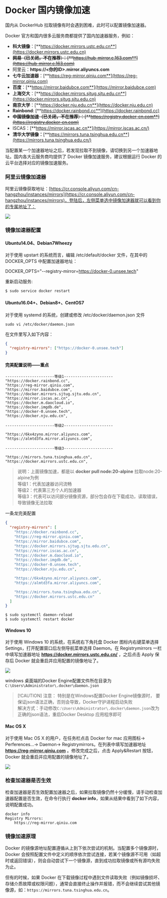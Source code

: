 # Docker 国内镜像加速

国内从 DockerHub 拉取镜像有时会遇到困难，此时可以配置镜像加速器。

Docker 官方和国内很多云服务商都提供了国内加速器服务，例如：

+ **科大镜像**：[**https://docker.mirrors.ustc.edu.cn**](https://docker.mirrors.ustc.edu.cn)
+ ~~**网易（已关闭，不在推荐**）：[**https://hub-mirror.c.163.com**](https://hub-mirror.c.163.com)~~
+ 阿里云：**https://<你的ID>.mirror.aliyuncs.com**
+ **七牛云加速器**：[**https://reg-mirror.qiniu.com**](https://reg-mirror.qiniu.com)
+ **百度**：[**https://mirror.baidubce.com**](https://mirror.baidubce.com)
+ **上海交大**：[**https://docker.mirrors.sjtug.sjtu.edu.cn**](https://docker.mirrors.sjtug.sjtu.edu.cn)
+ **南京大学**：[**https://docker.nju.edu.cn**](https://docker.nju.edu.cn)
+ **Rainbond**: [**https://docker.rainbond.cc**](https://docker.rainbond.cc)
+ ~~**中国镜像加速（已关闭，不在推荐**）：[**https://registry.docker-cn.com**](https://registry.docker-cn.com)~~
+ ISCAS：[**https://mirror.iscas.ac.cn**](https://mirror.iscas.ac.cn/)
+ **清华大学镜像：**[**https://mirrors.tuna.tsinghua.edu.cn**](https://mirrors.tuna.tsinghua.edu.cn/)

当配置某一个加速器地址之后，若发现拉取不到镜像，请切换到另一个加速器地址。国内各大云服务商均提供了 Docker 镜像加速服务，建议根据运行 Docker 的云平台选择对应的镜像加速服务。

### 阿里云镜像加速器
阿里云镜像获取地址：[https://cr.console.aliyun.com/cn-hangzhou/instances/mirrors](https://cr.console.aliyun.com/cn-hangzhou/instances/mirrors)，登陆后，左侧菜单选中镜像加速器就可以看到你的专属地址了：

![](../assets/install/mirror1.png)

### 镜像加速器配置


#### Ubuntu14.04、Debian7Wheezy

对于使用 upstart 的系统而言，编辑 /etc/default/docker 文件，在其中的 DOCKER_OPTS 中配置加速器地址：

DOCKER_OPTS="--registry-mirror=https://docker-0.unsee.tech"

重新启动服务:

```shell
$ sudo service docker restart
```

#### Ubuntu16.04+、Debian8+、CentOS7

对于使用 systemd 的系统，创建或修改 /etc/docker/daemon.json  文件 

```shell
sudo vi /etc/docker/daemon.json
```

在文件里写入如下内容：

```json
{
  "registry-mirrors": ["https://docker-0.unsee.tech"]
}
```

#### 完美配置说明——重点


```text
----------------------等级1----------------------
"https://docker.rainbond.cc",
"https://reg-mirror.qiniu.com",
"https://mirror.baidubce.com",
"https://docker.mirrors.sjtug.sjtu.edu.cn",
"https://mirror.iscas.ac.cn",
"https://docker.m.daocloud.io",
"https://docker.imgdb.de",
"https://docker-0.unsee.tech",
"https://docker.nju.edu.cn",

----------------------等级2----------------------

"https://6kx4zyno.mirror.aliyuncs.com",
"https://almtd3fa.mirror.aliyuncs.com",

----------------------等级3----------------------

"https://mirrors.tuna.tsinghua.edu.cn",
"https://docker.mirrors.ustc.edu.cn",

```

> 说明：上面镜像加速，都是以 **docker pull node:20-alpine** 拉取node:20-alpine为例  
> 等级1：代表加速器访问流畅  
> 等级2：代表第三方个人的加速器  
> 等级3：代表可以访问部分镜像资源，部分包会存在下载成功，读取错误，导致镜像无法拉取  

一条龙完美配置

```json
{
  "registry-mirrors": [
    "https://docker.rainbond.cc",
    "https://reg-mirror.qiniu.com",
    "https://mirror.baidubce.com",
    "https://docker.mirrors.sjtug.sjtu.edu.cn",
    "https://mirror.iscas.ac.cn",
    "https://docker.m.daocloud.io",
    "https://docker.imgdb.de",
    "https://docker-0.unsee.tech",
    "https://docker.nju.edu.cn",

    "https://6kx4zyno.mirror.aliyuncs.com",
    "https://almtd3fa.mirror.aliyuncs.com",

    "https://mirrors.tuna.tsinghua.edu.cn",
    "https://docker.mirrors.ustc.edu.cn"
  ]
}
```



```shell
$ sudo systemctl daemon-reload
$ sudo systemctl restart docker
```

#### Windows 10
对于使用 Windows 10 的系统，在系统右下角托盘 Docker 图标内右键菜单选择 Settings，打开配置窗口后左侧导航菜单选择 Daemon。在 Registrymirrors 一栏中填写加速器地址 **https://docker.mirrors.ustc.edu.cn/** ，之后点击 Apply 保存后 Docker 就会重启并应用配置的镜像地址了。

![](../assets/install/mirror2.png)

windows 桌面端的Docker Engine配置文件所在目录为 `C:\Users\Administrator\.docker\daemon.json`

> [!CAUTION] 注意：
> 特别是在Windows配置Docker Engine镜像源时， 要保证json语法正确，否则会导致，Docker守护进程启动失败  
> 解决方式：手动修改`C:\Users\Administrator\.docker\daemon.json`改为正确的json语法，重启Docker Desktop 应用程序即可



#### Mac OS X
对于使用 Mac OS X 的用户，在任务栏点击 Docker for mac 应用图标-> Perferences...-> Daemon-> Registrymirrors。在列表中填写加速器地址 **https://reg-mirror.qiniu.com** 。修改完成之后，点击 Apply&Restart 按钮，Docker 就会重启并应用配置的镜像地址了。

![](../assets/install/mirror3.png)

### 检查加速器是否生效
检查加速器是否生效配置加速器之后，如果拉取镜像仍然十分缓慢，请手动检查加速器配置是否生效，在命令行执行 **docker info**，如果从结果中看到了如下内容，说明配置成功。

```shell
docker info
Registry Mirrors:
    https://reg-mirror.qiniu.com
```

### 镜像加速原理

Docker 的镜像源地址配置遵循​​从上到下依次尝试​​的机制。当配置多个镜像源时，Docker 会按照配置文件中定义的顺序依次尝试连接，若某个镜像源不可用（如超时或返回错误），则会自动尝试下一个镜像源，直到成功拉取镜像或所有源均失败为止。

但有的时候，如果 Docker 在下载镜像过程中遇到文件读取失败（例如镜像损坏、存储介质故障或权限问题），通常会直接终止操作并报错，而不会继续尝试其他镜像源，如：`https://mirrors.tuna.tsinghua.edu.cn`。



